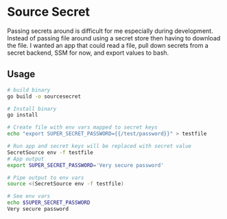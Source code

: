 # Source Secret
Passing secrets around is difficult for me especially during development.
Instead of passing file around using a secret store then having to download the file. I wanted an app that could read a file, pull down secrets from a secret backend, SSM for now, and export values to bash.

## Usage
```bash
# build binary
go build -o sourcesecret

# Install binary
go install

# Create file with env vars mapped to secret keys
echo "export SUPER_SECRET_PASSWORD={{/test/password}}" > testfile

# Run app and secret keys will be replaced with secret value
SecretSource env -f testfile 
# App output
export SUPER_SECRET_PASSWORD='Very secure password'

# Pipe output to env vars
source <(SecretSource env -f testfile) 

# See env vars
echo $SUPER_SECRET_PASSWORD 
Very secure password


```

